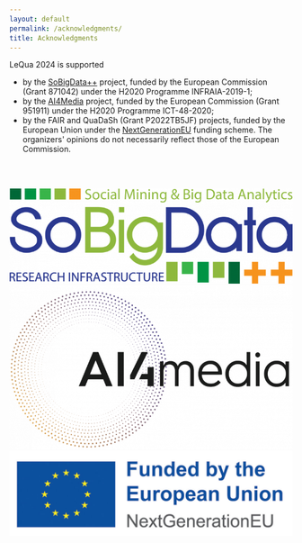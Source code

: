 ```yaml
---
layout: default
permalink: /acknowledgments/
title: Acknowledgments
---
```


LeQua 2024 is supported 
* by the [SoBigData++](https://plusplus.sobigdata.eu) project, funded by the European Commission (Grant 871042) under the H2020 Programme INFRAIA-2019-1;
* by the [AI4Media](https://www.ai4media.eu) project, funded by the European Commission (Grant 951911) under the H2020 Programme ICT-48-2020;
* by the FAIR and QuaDaSh (Grant P2022TB5JF) projects, funded by the European Union under the [NextGenerationEU](https://next-generation-eu.europa.eu/index_en) funding scheme.
The organizers' opinions do not necessarily reflect those of the European Commission.

<br /> <br /> 

![SoBigData](SoBigData.png)
![SoBigData](AI4Media.png)
![AI4Media](nextgeneu_en-1024x306.jpg)

